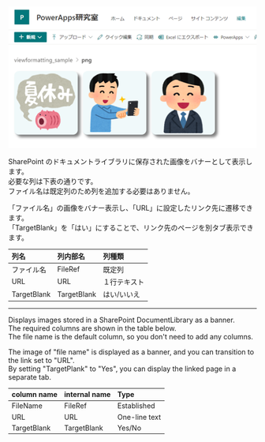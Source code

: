 ![images.png](https://github.com/KuramotoYu/SPO-List-Formatting/blob/master/view-formatting-samples/CustomeImage_tile/images.png)  
  
SharePoint のドキュメントライブラリに保存された画像をバナーとして表示します。  
必要な列は下表の通りです。  
ファイル名は既定列のため列を追加する必要はありません。  
  
「ファイル名」の画像をバナー表示し、「URL」に設定したリンク先に遷移できます。  
「TargetBlank」を「はい」にすることで、リンク先のページを別タブ表示できます。  
  
|列名|列内部名|列種類|
|:-----------------|:------------------|:------------------|
|ファイル名|FileRef|既定列|
|URL|URL|１行テキスト|
|TargetBlank|TargetBlank|はい/いいえ|  

---------------------------------------  
  
Displays images stored in a SharePoint DocumentLibrary as a banner.  
The required columns are shown in the table below.  
The file name is the default column, so you don't need to add any columns.  
  
The image of "file name" is displayed as a banner, and you can transition to the link set to "URL".   
By setting "TargetPlank" to "Yes", you can display the linked page in a separate tab.  
  
|column name|internal name|Type|
|:-----------------|:------------------|:------------------|
|FileName|FileRef|Established|
|URL|URL|One-line text|
|TargetBlank|TargetBlank|Yes/No|    
